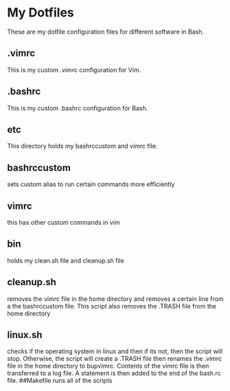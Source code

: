 # My Dotfiles
These are my dotfile configuration files for different software in Bash.
## .vimrc
This is my custom .vimrc configuration for Vim.
## .bashrc
This is my custom .bashrc configuration for Bash.
## etc
This directory holds my bashrccustom and vimrc file.
## bashrccustom
sets custom alias to run certain commands more efficiently
## vimrc
this has other custom commands in vim
## bin
holds my clean.sh file and cleanup.sh file
## cleanup.sh
removes the vimrc file in the home directory and removes a certain line from a the bashrccustom file. This script also removes the .TRASH file from the home directory
## linux.sh
checks if the operating system in linux and then if its not, then the script will stop. Otherwise, the script will create a .TRASH file then renames the .vimrc file in the home directory to bupvimrc. Contents of the vimrc file is then transferred to a log file. A statement is then added to the end of the bash.rc file.
##Makefile
runs all of the scripts
